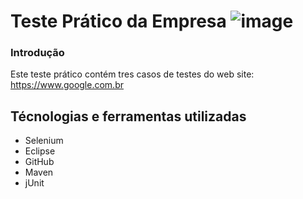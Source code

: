 # Teste Prático da Empresa ![image](https://user-images.githubusercontent.com/97111725/210274714-b98c19ba-ea8f-4660-af6d-dd0588062bd4.png)



### Introdução
Este teste prático contém  tres casos de testes do web site: https://www.google.com.br

## Técnologias e ferramentas utilizadas


- Selenium 
- Eclipse
- GitHub 
- Maven
- jUnit
